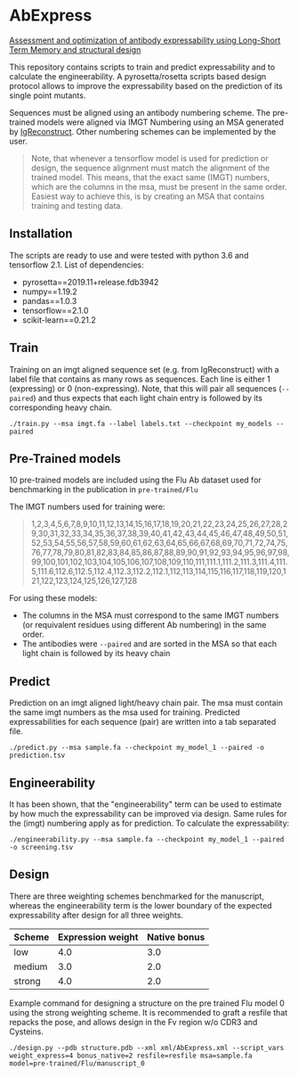 # AbExpress

[Assessment and optimization of antibody expressability using Long-Short Term Memory and structural design]()

This repository contains scripts to train and predict expressability and to calculate the engineerability.
A pyrosetta/rosetta scripts based design protocol allows to improve the expressability based on the prediction of its single point mutants.

Sequences must be aligned using an antibody numbering scheme. The pre-trained models were aligned via IMGT Numbering using an MSA generated by [IgReconstruct](http://www.meilerlab.org/index.php/servers/IgReconstruct). Other numbering schemes can be implemented by the user.

> Note, that whenever a tensorflow model is used for prediction or design, the sequence alignment must match the alignment of the trained model. This means, that the exact same (IMGT) numbers, which are the columns in the msa, must be present in the same order. Easiest way to achieve this, is by creating an MSA that contains training and testing data.

## Installation

The scripts are ready to use and were tested with python 3.6 and tensorflow 2.1. List of dependencies:

- pyrosetta==2019.11+release.fdb3942
- numpy==1.19.2
- pandas==1.0.3
- tensorflow==2.1.0
- scikit-learn==0.21.2

## Train

Training on an imgt aligned sequence set (e.g. from IgReconstruct) with a label file that contains as many rows as sequences.
Each line is either 1 (expressing) or 0 (non-expressing).
Note, that this will pair all sequences (`--paired`) and thus expects that each light chain entry is followed by its corresponding heavy chain.

`./train.py --msa imgt.fa --label labels.txt --checkpoint my_models --paired`

## Pre-Trained models

10 pre-trained models are included using the Flu Ab dataset used for benchmarking in the publication in `pre-trained/Flu`

The IMGT numbers used for training were:

> 1,2,3,4,5,6,7,8,9,10,11,12,13,14,15,16,17,18,19,20,21,22,23,24,25,26,27,28,29,30,31,32,33,34,35,36,37,38,39,40,41,42,43,44,45,46,47,48,49,50,51,52,53,54,55,56,57,58,59,60,61,62,63,64,65,66,67,68,69,70,71,72,74,75,76,77,78,79,80,81,82,83,84,85,86,87,88,89,90,91,92,93,94,95,96,97,98,99,100,101,102,103,104,105,106,107,108,109,110,111,111.1,111.2,111.3,111.4,111.5,111.6,112.6,112.5,112.4,112.3,112.2,112.1,112,113,114,115,116,117,118,119,120,121,122,123,124,125,126,127,128

For using these models:
- The columns in the MSA must correspond to the same IMGT numbers (or requivalent residues using different Ab numbering) in the same order.
- The antibodies were `--paired` and are sorted in the MSA so that each light chain is followed by its heavy chain

## Predict

Prediction on an imgt aligned light/heavy chain pair. The msa must contain the same imgt numbers as the msa used for training.
Predicted expressabilities for each sequence (pair) are written into a tab separated file.

`./predict.py --msa sample.fa --checkpoint my_model_1 --paired -o prediction.tsv`

## Engineerability

It has been shown, that the "engineerability" term can be used to estimate by how much the expressability can be improved via design.
Same rules for the (imgt) numbering apply as for prediction. To calculate the expressability:

`./engineerability.py --msa sample.fa --checkpoint my_model_1 --paired -o screening.tsv`

## Design

There are three weighting schemes benchmarked for the manuscript, whereas
the engineerability term is the lower boundary of the expected expressability after design for all three weights.

|Scheme|Expression weight|Native bonus| 
| --- | --- | --- | 
|low| 4.0 | 3.0 | 
|medium| 3.0 | 2.0 | 
|strong| 4.0 | 2.0 |

Example command for designing a structure on the pre trained Flu model 0 using the strong weighting scheme.
It is recommended to graft a resfile that repacks the pose, and allows design in the Fv region w/o CDR3 and Cysteins.

`./design.py --pdb structure.pdb --xml xml/AbExpress.xml --script_vars weight_express=4 bonus_native=2 resfile=resfile msa=sample.fa model=pre-trained/Flu/manuscript_0`
